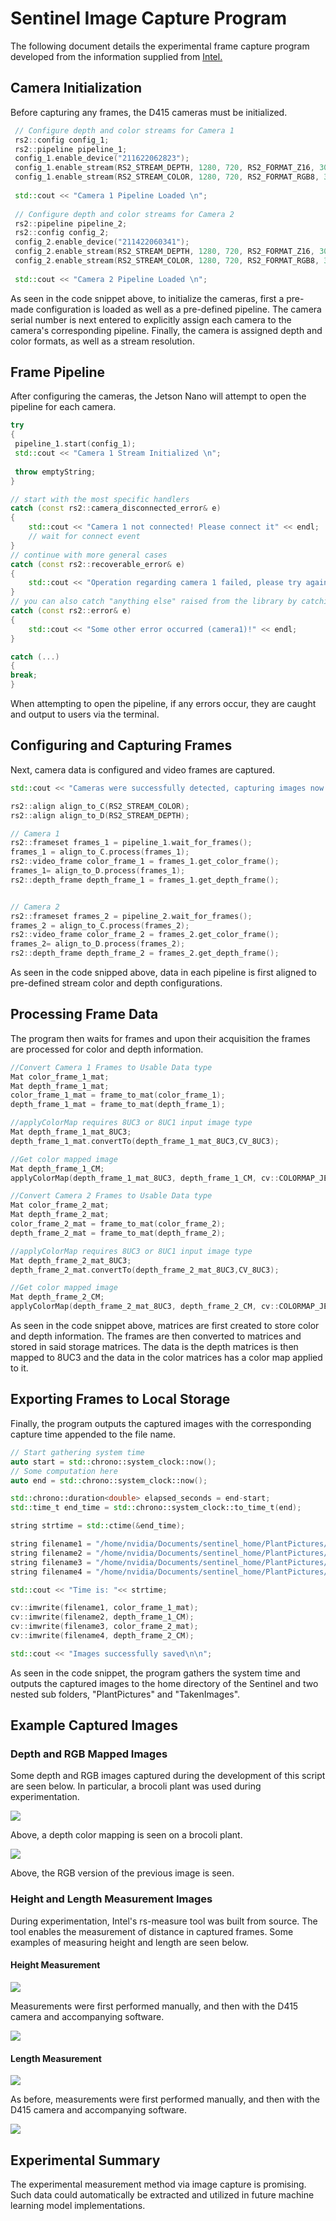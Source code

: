 # Sentinel Image Capture Program

The following document details the experimental frame capture program developed from the information supplied from [Intel.](https://github.com/IntelRealSense/librealsense)

## Camera Initialization
Before capturing any frames, the D415 cameras must be initialized.

```c++
 // Configure depth and color streams for Camera 1
 rs2::config config_1;
 rs2::pipeline pipeline_1;
 config_1.enable_device("211622062823");
 config_1.enable_stream(RS2_STREAM_DEPTH, 1280, 720, RS2_FORMAT_Z16, 30);
 config_1.enable_stream(RS2_STREAM_COLOR, 1280, 720, RS2_FORMAT_RGB8, 30);
 
 std::cout << "Camera 1 Pipeline Loaded \n";
    
 // Configure depth and color streams for Camera 2
 rs2::pipeline pipeline_2;
 rs2::config config_2;
 config_2.enable_device("211422060341");
 config_2.enable_stream(RS2_STREAM_DEPTH, 1280, 720, RS2_FORMAT_Z16, 30);
 config_2.enable_stream(RS2_STREAM_COLOR, 1280, 720, RS2_FORMAT_RGB8, 30);
    
 std::cout << "Camera 2 Pipeline Loaded \n";
```

As seen in the code snippet above, to initialize the cameras, first a pre-made configuration is loaded as well as a pre-defined pipeline. The camera serial number is next entered to explicitly assign each camera to the camera's corresponding pipeline. Finally, the camera is assigned depth and color formats, as well as a stream resolution.

## Frame Pipeline

After configuring the cameras, the Jetson Nano will attempt to open the pipeline for each camera.

```c++
try
{
 pipeline_1.start(config_1);
 std::cout << "Camera 1 Stream Initialized \n";
 
 throw emptyString;
}

// start with the most specific handlers
catch (const rs2::camera_disconnected_error& e)
{
    std::cout << "Camera 1 not connected! Please connect it" << endl;
    // wait for connect event
}
// continue with more general cases
catch (const rs2::recoverable_error& e)
{
    std::cout << "Operation regarding camera 1 failed, please try again" << endl;
}
// you can also catch "anything else" raised from the library by catching rs2::error
catch (const rs2::error& e)
{
    std::cout << "Some other error occurred (camera1)!" << endl;
}

catch (...)
{
break;
}
```

When attempting to open the pipeline, if any errors occur, they are caught and output to users via the terminal.

## Configuring and Capturing Frames

Next, camera data is configured and video frames are captured.

```c++
std::cout << "Cameras were successfully detected, capturing images now. \n";

rs2::align align_to_C(RS2_STREAM_COLOR);
rs2::align align_to_D(RS2_STREAM_DEPTH);

// Camera 1
rs2::frameset frames_1 = pipeline_1.wait_for_frames();
frames_1 = align_to_C.process(frames_1);
rs2::video_frame color_frame_1 = frames_1.get_color_frame();
frames_1= align_to_D.process(frames_1);
rs2::depth_frame depth_frame_1 = frames_1.get_depth_frame();


// Camera 2
rs2::frameset frames_2 = pipeline_2.wait_for_frames();
frames_2 = align_to_C.process(frames_2);
rs2::video_frame color_frame_2 = frames_2.get_color_frame();
frames_2= align_to_D.process(frames_2);
rs2::depth_frame depth_frame_2 = frames_2.get_depth_frame();
```

As seen in the code snipped above, data in each pipeline is first aligned to pre-defined stream color and depth configurations.

## Processing Frame Data

The program then waits for frames and upon their acquisition the frames are processed for color and depth information.

```c++
//Convert Camera 1 Frames to Usable Data type
Mat color_frame_1_mat;
Mat depth_frame_1_mat;
color_frame_1_mat = frame_to_mat(color_frame_1);
depth_frame_1_mat = frame_to_mat(depth_frame_1);

//applyColorMap requires 8UC3 or 8UC1 input image type
Mat depth_frame_1_mat_8UC3;
depth_frame_1_mat.convertTo(depth_frame_1_mat_8UC3,CV_8UC3);

//Get color mapped image
Mat depth_frame_1_CM;
applyColorMap(depth_frame_1_mat_8UC3, depth_frame_1_CM, cv::COLORMAP_JET);

//Convert Camera 2 Frames to Usable Data type
Mat color_frame_2_mat;
Mat depth_frame_2_mat;
color_frame_2_mat = frame_to_mat(color_frame_2);
depth_frame_2_mat = frame_to_mat(depth_frame_2);

//applyColorMap requires 8UC3 or 8UC1 input image type
Mat depth_frame_2_mat_8UC3;
depth_frame_2_mat.convertTo(depth_frame_2_mat_8UC3,CV_8UC3);

//Get color mapped image
Mat depth_frame_2_CM;
applyColorMap(depth_frame_2_mat_8UC3, depth_frame_2_CM, cv::COLORMAP_JET);
```

As seen in the code snippet above, matrices are first created to store color and depth information. The frames are then converted to matrices and stored in said storage matrices. The data is the depth matrices is then mapped to 8UC3 and the data in the color matrices has a color map applied to it.

## Exporting Frames to Local Storage

Finally, the program outputs the captured images with the corresponding capture time appended to the file name.
```c++
// Start gathering system time
auto start = std::chrono::system_clock::now();
// Some computation here
auto end = std::chrono::system_clock::now();

std::chrono::duration<double> elapsed_seconds = end-start;
std::time_t end_time = std::chrono::system_clock::to_time_t(end);

string strtime = std::ctime(&end_time);

string filename1 = "/home/nvidia/Documents/sentinel_home/PlantPictures/TakenImages/" + clean(strtime) + "c2116_color.jpg";
string filename2 = "/home/nvidia/Documents/sentinel_home/PlantPictures/TakenImages/" + clean(strtime) + "c2116_depth.jpg";
string filename3 = "/home/nvidia/Documents/sentinel_home/PlantPictures/TakenImages/" + clean(strtime) + "c2114_color.jpg";
string filename4 = "/home/nvidia/Documents/sentinel_home/PlantPictures/TakenImages/" + clean(strtime) + "c2114_depth.jpg";

std::cout << "Time is: "<< strtime;

cv::imwrite(filename1, color_frame_1_mat);
cv::imwrite(filename2, depth_frame_1_CM);
cv::imwrite(filename3, color_frame_2_mat);
cv::imwrite(filename4, depth_frame_2_CM);

std::cout << "Images successfully saved\n\n";
```

As seen in the code snippet, the program gathers the system time and outputs the captured images to the home directory of the Sentinel and two nested sub folders, "PlantPictures" and "TakenImages".

## Example Captured Images

### Depth and RGB Mapped Images

Some depth and RGB images captured during the development of this script are seen below. In particular, a brocoli plant was used during experimentation.

<img src="../images/d415Experiments/depthBrocoliColorMapping.jpg"/>

Above, a depth color mapping is seen on a brocoli plant.

<img src="../images/d415Experiments/depthBrocoliRGBMapping.jpg"/>

Above, the RGB version of the previous image is seen.

### Height and Length Measurement Images

During experimentation, Intel's rs-measure tool was built from source. The tool enables the measurement of distance in captured frames. Some examples of measuring height and length are seen below.

#### Height Measurement

<img src="../images/d415Experiments/heightBrocoli1.jpg"/>

Measurements were first performed manually, and then with the D415 camera and accompanying software.

<img src="../images/d415Experiments/heightBrocoli2.jpg"/>

#### Length Measurement

<img src="../images/d415Experiments/lengthBrocoli1.jpg"/>

As before, measurements were first performed manually, and then with the D415 camera and accompanying software.

<img src="../images/d415Experiments/lengthBrocoli2.jpg"/>

## Experimental Summary

The experimental measurement method via image capture is promising. Such data could automatically be extracted and utilized in future machine learning model implementations.
